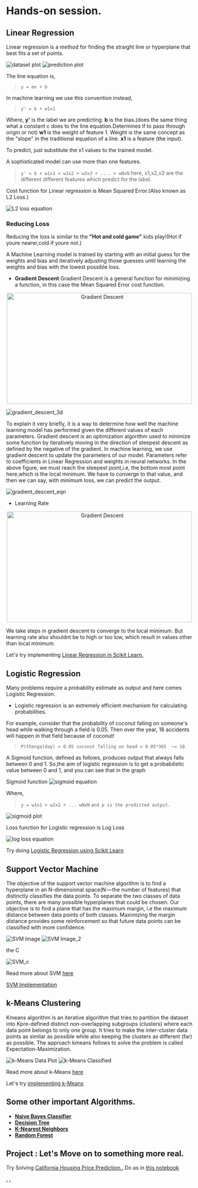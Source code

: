 # Hands-on session.

## Linear Regression

Linear regression is a method for finding the straight line or hyperplane that best fits a set of points.

![dataset plot](assets/linear_regression_data.png)
![prediction plot](assets/linear_regression_inference_line.png)

The line equation is,

> `y = mx + b` 

In machine learning we use this convention instead,

> `y' = b + w1x1`

Where,
**y'** is the label we are predicting.
**b** is the bias.(does the same thing what a constant c does to the line equation.Determines if to pass through origin or not)
**w1** is the weight of feature 1. Weight is the same concept as the "slope" in the traditional equation of a line.
**x1** is a feature (the input).

To predict, just substitute the x1 values to the trained model.

A sophisticated model can use more than one features.

> `y' = b + w1x1 + w2x2 + w3x3 + .... + wNxN`
> here, x1,x2,x3 are the different different features which predict for the label.

Cost function for Linear regression is Mean Squared Error.(Also known as L2 Loss.)

![L2 loss equation](assets/L2_loss_equation.gif)

### Reducing Loss
Reducing the loss is similar to the **"Hot and cold game"** kids play!(Hot if youre nearer,cold if youre not.)

A Machine Learning model is trained by starting with an initial guess for the weights and bias and iteratively adjusting those guesses until learning the weights and bias with the lowest possible loss.

* **Gradient Descent**
Gradient Descent is a general function for minimizing a function, in this case the Mean Squared Error cost function.

<p align="center">
<img src="https://cdn-images-1.medium.com/max/1600/0*rBQI7uBhBKE8KT-X.png" height="300" width="500" alt="Gradient Descent"/>
</p>

![gradient_descent_3d](assets/gradient_descent3d.png)
  

To explain it very briefly, it is a way to determine how well the machine learning model has performed given the different values of each parameters.
Gradient descent is an optimization algorithm used to minimize some function by iteratively moving in the direction of steepest descent as defined by the negative of the gradient. In machine learning, we use gradient descent to update the parameters of our model. Parameters refer to coefficients in Linear Regression and weights in neural networks.
In the above figure, we must reach the steepest point,i.e, the bottom most point here,which is the local minimum. We have to converge to that value, and then we can say, with minimum loss, we can predict the output.

![gradient_descent_eqn](assets/gradient_descent_eqn.png)

* Learning Rate

<p align="center">
  <img src="https://cdn-images-1.medium.com/max/1600/0*QwE8M4MupSdqA3M4.png" height="300" width="500" alt="Gradient Descent"/>
</p>

We take steps in gradient descent to converge to the local minimum. But learning rate also shouldnt be to high or too low, which result in values other than local minimum.

Let's try implementing [Linear Regression in Scikit Learn.](https://colab.research.google.com/drive/1dbJr3bqCK8PIeavB0jHYWU0xZpkLm5Zj)

## Logistic Regression

Many problems require a probability estimate as output and here comes Logistic Regression.
* Logistic regression is an extremely efficient mechanism for calculating probabilities.

For example, consider that the probability of coconut falling on someone's head while walking through a field is 0.05. Then over the year, 18 accidents will happen in that field because of coconut!

> ``P(thenga|day) = 0.05
> coconut falling on head =
> 0.05*365 
> ~= 18``

A Sigmoid function, defined as follows, produces output that always falls between 0 and 1. So,the aim of logistic regression is to get a probabilistic value between 0 and 1, and you can see that in the graph

Sigmoid function
![sigmoid equation](assets/sigmoid_equation.png)

Where,
> `y = w1x1 + w2x2 + ... wNxN`
> `and p is the predicted output.`

![sigmoid plot](assets/sigmoid_plot.png)

Loss function for Logistic regression is Log Loss

![log loss equation](assets/log_loss_equation.png)

Try doing [Logistic Regression using Scikit Learn](https://colab.research.google.com/drive/1tVqHkJVS6bNmCVPKRtk5FwWLYdoM85Ww)

## Support Vector Machine
The objective of the support vector machine algorithm is to find a hyperplane in an N-dimensional space(N — the number of features) that distinctly classifies the data points.
To separate the two classes of data points, there are many possible hyperplanes that could be chosen.
Our objective is to find a plane that has the maximum margin, i.e the maximum distance between data points of both classes.
Maximizing the margin distance provides some reinforcement so that future data points can be classified with more confidence.

![SVM Image](assets/svm_plot.png)
![SVM Image_2](assets/svm_plot_2.png)

the C

![SVM_c](assets/svm_c_plot.png)

Read more about SVM [here](https://towardsdatascience.com/support-vector-machine-introduction-to-machine-learning-algorithms-934a444fca47)

[SVM Implementation](https://colab.research.google.com/drive/1ul3nDq97a1fT0Li6aClV-_iVB9pursSz)

## k-Means Clustering

Kmeans algorithm is an iterative algorithm that tries to partition the dataset into Kpre-defined distinct non-overlapping subgroups (clusters) where each data point belongs to only one group. It tries to make the inter-cluster data points as similar as possible while also keeping the clusters as different (far) as possible. The approach kmeans follows to solve the problem is called Expectation-Maximization.

![k-Means Data Plot](assets/kmeans_data.png)
![k-Means Classified](assets/kmeans_data_centeroid_plot.png)

Read more about k-Means [here](https://towardsdatascience.com/k-means-clustering-algorithm-applications-evaluation-methods-and-drawbacks-aa03e644b48a)

Let's try [implementing k-Means](https://colab.research.google.com/drive/1bxaLyMwmsHgoUjNwYB2ftHkTWklQPI52)

## Some other important Algorithms.
* **[Naive Bayes Classifier](https://towardsdatascience.com/naive-bayes-classifier-81d512f50a7c)**
* **[Decision Tree](https://towardsdatascience.com/decision-trees-in-machine-learning-641b9c4e8052)**
* **[K-Nearest Neighbors](https://towardsdatascience.com/machine-learning-basics-with-the-k-nearest-neighbors-algorithm-6a6e71d01761)**
* **[Random Forest](https://towardsdatascience.com/understanding-random-forest-58381e0602d2)**

## Project : Let's Move on to something more real.
Try Solving [California Housing Price Prediction..](https://www.kaggle.com/camnugent/california-housing-prices)
Do as in [this notebook](https://colab.research.google.com/drive/1Pea-fn96TO18MsjRHC87C0fICy7Wx8XG)

[.](https://www.kaggle.com/gokuldas027/housing-price-prediction-with-linear-regression)
[.](https://colab.research.google.com/drive/1YeLRjVigxw3QJSNJejItGxLynX7MDNw9)
